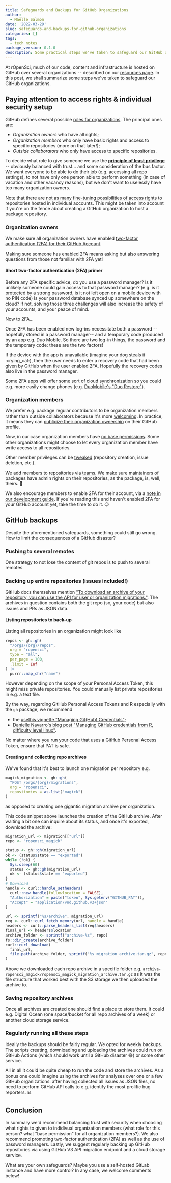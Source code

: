 ```yaml
---
title: Safeguards and Backups for GitHub Organizations
author:
  - Maëlle Salmon
date: '2022-03-29'
slug: safeguards-and-backups-for-github-organizations
categories: []
tags:
  - tech notes
package_version: 0.1.0
description: Some practical steps we've taken to safeguard our GitHub organizations.
---
```


At rOpenSci, much of our code, content and infrastructure is hosted on GitHub over several organizations -- described on our [resources page](/resources/).
In this post, we shall summarize some steps we've taken to safeguard our GitHub organizations.

## Paying attention to access rights & individual security setup

GitHub defines several possible [roles for organizations](https://docs.github.com/en/organizations/managing-peoples-access-to-your-organization-with-roles/roles-in-an-organization).
The principal ones are:

- _Organization owners_ who have all rights;
- _Organization members_ who only have basic rights and access to specific repositories (more on that later!);
- _Outside collaborators_ who only have access to specific repositories.

To decide what role to give someone we use the [**principle of least privilege**](https://en.wikipedia.org/wiki/Principle_of_least_privilege) -- obviously balanced with trust... and some consideration of the bus factor.
We want everyone to be able to do their job (e.g. accessing all repo settings), to not have only one person able to perform something (in case of vacation and other vacancy reasons), but we don't want to uselessly have too many organization owners.

Note that there are [not as many fine-tuning possibilities of access rights](https://docs.github.com/en/account-and-profile/setting-up-and-managing-your-github-user-account/managing-access-to-your-personal-repositories) to repositories hosted in individual accounts.
This might be taken into account if you're on the fence about creating a GitHub organization to host a package repository.

### Organization owners

We make sure all organization owners have enabled [two-factor authentication (2FA) for their GitHub Account](https://docs.github.com/en/authentication/securing-your-account-with-two-factor-authentication-2fa/configuring-two-factor-authentication).

Making sure someone has enabled 2FA means asking but also answering questions from those not familiar with 2FA yet!


#### Short two-factor authentication (2FA) primer

Before any 2FA specific advice, do you use a password manager?
Is it unlikely someone could gain access to that password manager? (e.g. is it protected by a strong password, is it not left open on a mobile device with no PIN code)
Is your password database synced up somewhere on the cloud?
If not, solving those three challenges will also increase the safety of your accounts, and your peace of mind.

Now to 2FA...

Once 2FA has been enabled new log-ins necessitate both a password -- hopefully stored in a password manager-- and a temporary code produced by an app e.g. Duo Mobile.
So there are two log-in things, the password and the temporary code: these are the two factors!

If the device with the app is unavailable (imagine your dog steals it :crying_cat:), then the user needs to enter a recovery code that had been given by GitHub when the user enabled 2FA. 
Hopefully the recovery codes also live in the password manager.

Some 2FA apps will offer some sort of cloud synchronization so you could e.g. more easily change phones (e.g. [DuoMobile's "Duo Restore"](https://guide.duo.com/duo-restore)).

### Organization members

We prefer e.g. package regular contributors to be organization members rather than outside collaborators because it's more [welcoming](https://devguide.ropensci.org/collaboration.html#welcoming-collaborators-to-ropensci).
In practice, it means they can [publicize their organization ownership](https://docs.github.com/en/enterprise-server@3.2/admin/user-management/managing-organizations-in-your-enterprise/configuring-visibility-for-organization-membership) on their GitHub profile.

Now, in our case organization members have [no base permissions](https://docs.github.com/en/organizations/managing-access-to-your-organizations-repositories/setting-base-permissions-for-an-organization).
Some other organizations might choose to let every organization member have write access to all repositories.

Other member privileges can be [tweaked](https://docs.github.com/en/organizations/managing-organization-settings) (repository creation, issue deletion, etc.).

We add members to repositories via [teams](https://docs.github.com/en/organizations/organizing-members-into-teams/about-teams).
We make sure maintainers of packages have admin rights on their repositories, as the package, is, well, theirs. 🙂

We also encourage members to enable 2FA for their account, via a [note in our development guide](https://devguide.ropensci.org/package-development-security-best-practices.html#miscellaneous).
If you're reading this and haven't enabled 2FA for your GitHub account yet, take the time to do it. :wink:

## GitHub backups

Despite the aforementioned safeguards, something could still go wrong.
How to limit the consequences of a GitHub disaster?

### Pushing to several remotes

One strategy to not lose the content of git repos is to push to several remotes.

### Backing up entire repositories (issues included!)

GitHub docs themselves mention ["To download an archive of your repository, you can use the API for user or organization migrations."](https://docs.github.com/en/repositories/archiving-a-github-repository/backing-up-a-repository).
The archives in question contains both the git repo (so, your code) but also issues and PRs as JSON data.

#### Listing repositories to back-up

Listing all repositories in an organization might look like

```r
repos <- gh::gh(
  "/orgs/{org}/repos",
  org = "ropensci",
  type = "all",
  per_page = 100,
  .limit = Inf
) |> 
  purrr::map_chr("name")
```

However depending on the scope of your Personal Access Token, this might miss private repositories.
You could manually list private repositories in e.g. a text file.

By the way, regarding GitHub Personal Access Tokens and R especially with the `gh` package, we recommend
- the [usethis vignette "Managing Git(Hub) Credentials"](https://usethis.r-lib.org/articles/git-credentials.html);
- [Danielle Navarro's blog post "Managing GitHub credentials from R, difficulty level linux"](https://blog.djnavarro.net/posts/2021-08-08_git-credential-helpers/).

No matter where you run your code that uses a GitHub Personal Access Token, ensure that PAT is safe.

#### Creating and collecting repo archives

We've found that it's best to launch one migration per repository e.g.

```r
magick_migration <- gh::gh(
  "POST /orgs/{org}/migrations",
  org = "ropensci",
  repositories = as.list("magick")
)
```

as opposed to creating one gigantic migration archive per organization.

This code snippet above launches the creation of the GitHub archive. 
After waiting a bit one can inquire about its status, and once it's exported, download the archive:
```r
migration_url <- migration[["url"]]
repo <- "ropensci_magick"

status <- gh::gh(migration_url)
ok <- (status$state == "exported")
while (!ok) {
  Sys.sleep(60)
  status <- gh::gh(migration_url)
  ok <- (status$state == "exported")
}
# Download
handle <- curl::handle_setheaders(
  curl::new_handle(followlocation = FALSE), 
  "Authorization" = paste("token", Sys.getenv("GITHUB_PAT")),
  "Accept" = "application/vnd.github.v3+json"
)

url <- sprintf("%s/archive", migration_url)
req <- curl::curl_fetch_memory(url, handle = handle)
headers <- curl::parse_headers_list(req$headers)
final_url <- headers$location
archive_folder <- sprintf("archive-%s", repo)
fs::dir_create(archive_folder)
curl::curl_download(
  final_url, 
  file.path(archive_folder, sprintf("%s_migration_archive.tar.gz", repo))
)
```

Above we downloaded each repo archive in a specific folder e.g. `archive-ropensci_magick/ropensci_magick_migration_archive.tar.gz` as it was the file structure that worked best with the S3 storage we then uploaded the archive to.

### Saving repository archives

Once all archives are created one should find a place to store them.
It could e.g. Digital Ocean (one space/bucket for all repo archives of a week) or another cloud storage service.

### Regularly running all these steps

Ideally the backups should be fairly regular.
We opted for weekly backups.
The scripts creating, downloading and uploading the archives could run on GitHub Actions (which should work until a GitHub disaster :sweat_smile:) or some other service.

All in all it could be quite cheap to run the code and store the archives.
As a bonus one could imagine using the archives for analyses over one or a few GitHub organizations: after having collected all issues as JSON files, no need to perform GitHub API calls to e.g. identify the most prolific bug reporters. :bar_chart:

## Conclusion

In summary we'd recommend balancing trust with security when choosing what rights to given to indidivual organization members (what role for this person? what "base permission" for all organization members?).
We also recommend promoting two-factor authentication (2FA) as well as the use of password managers.
Lastly, we suggest regularly backing up GitHub repositories via using GitHub V3 API migration endpoint and a cloud storage service.

What are your own safeguards? Maybe you use a self-hosted GitLab instance and have more control?
In any case, we welcome comments below!